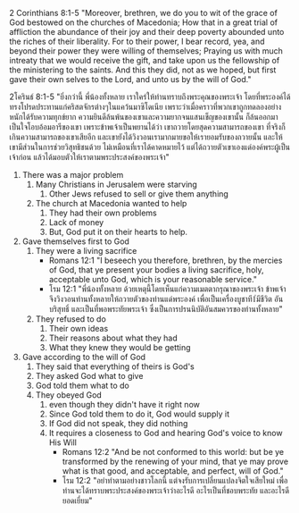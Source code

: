 2 Corinthians 8:1-5 "Moreover, brethren, we do you to wit of the grace of God bestowed on the churches of Macedonia; How that in a great trial of affliction the abundance of their joy and their deep poverty abounded unto the riches of their liberality. For to their power, I bear record, yea, and beyond their power they were willing of themselves; Praying us with much intreaty that we would receive the gift, and take upon us the fellowship of the ministering to the saints. And this they did, not as we hoped, but first gave their own selves to the Lord, and unto us by the will of God."

2โครินธ์ 8:1-5 "ยิ่งกว่านี้ พี่น้องทั้งหลาย เราใคร่ให้ท่านทราบถึงพระคุณของพระเจ้า โดยที่พระองค์ได้ทรงโปรดประทานแก่คริสตจักรต่างๆในแคว้นมาซิโดเนีย  เพราะว่าเมื่อคราวที่พวกเขาถูกทดลองอย่างหนักได้รับความทุกข์ยาก ความยินดีล้นพ้นของเขาและความยากจนแสนเข็ญของเขานั้น ก็ล้นออกมาเป็นใจโอบอ้อมอารีของเขา  เพราะข้าพเจ้าเป็นพยานได้ว่า เขาถวายโดยสุดความสามารถของเขา ที่จริงก็เกินความสามารถของเขาเสียอีก  และเขายังได้วิงวอนเรามากมายขอให้เรายอมรับของถวายนั้น และให้เขามีส่วนในการช่วยวิสุทธิชนด้วย  ไม่เหมือนที่เราได้คาดหมายไว้ แต่ได้ถวายตัวเขาเองแด่องค์พระผู้เป็นเจ้าก่อน แล้วได้มอบตัวให้เราตามพระประสงค์ของพระเจ้า"

1. There was a major problem
    1. Many Christians in Jerusalem were starving
        1. Other Jews refused to sell or give them anything
    2. The church at Macedonia wanted to help
        1. They had their own problems
        2. Lack of money
        3. But, God put it on their hearts to help.
2. Gave themselves first to God
    1. They were a living sacrifice
        - Romans 12:1 "I beseech you therefore, brethren, by the mercies of God, that ye present your bodies a living sacrifice, holy, acceptable unto God, which is your reasonable service."
        - โรม 12:1 "พี่น้องทั้งหลาย ด้วยเหตุนี้โดยเห็นแก่ความเมตตากรุณาของพระเจ้า ข้าพเจ้าจึงวิงวอนท่านทั้งหลายให้ถวายตัวของท่านแด่พระองค์ เพื่อเป็นเครื่องบูชาที1่มีชีวิต อันบริสุทธิ์ และเป็นที่พอพระทัยพระเจ้า ซึ่งเป็นการปรนนิบัติอันสมควรของท่านทั้งหลาย"
    2. They refused to do
        1. Their own ideas
        2. Their reasons about what they had
        3. What they knew they would be getting
3. Gave according to the will of God
    1. They said that everything of theirs is God's
    2. They asked God what to give
    3. God told them what to do
    4. They obeyed God
        1. even though they didn't have it right now
        2. Since God told them to do it, God would supply it
        3. If God did not speak, they did nothing
        4. It requires a closeness to God and hearing God's voice to know His Will
            - Romans 12:2 "And be not conformed to this world: but be ye transformed by the renewing of your mind, that ye may prove what is that good, and acceptable, and perfect, will of God."
            - โรม 12:2 "อย่าทำตามอย่างชาวโลกนี้ แต่จงรับการเปลี่ยนแปลงจิตใจเสียใหม่ เพื่อท่านจะได้ทราบพระประสงค์ของพระเจ้าว่าอะไรดี อะไรเป็นที่ชอบพระทัย และอะไรดียอดเยี่ยม"